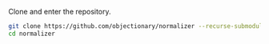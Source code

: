 Clone and enter the repository.

```sh
git clone https://github.com/objectionary/normalizer --recurse-submodules
cd normalizer
```
